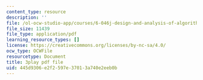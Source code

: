 ```yaml
---
content_type: resource
description: ''
file: /ol-ocw-studio-app/courses/6-046j-design-and-analysis-of-algorithms-spring-2015/445d9306e2f2597e37013a740e2eeb0b_ojdXVFQfZPw.pdf
file_size: 11439
file_type: application/pdf
learning_resource_types: []
license: https://creativecommons.org/licenses/by-nc-sa/4.0/
ocw_type: OCWFile
resourcetype: Document
title: 3play pdf file
uid: 445d9306-e2f2-597e-3701-3a740e2eeb0b
---
```


